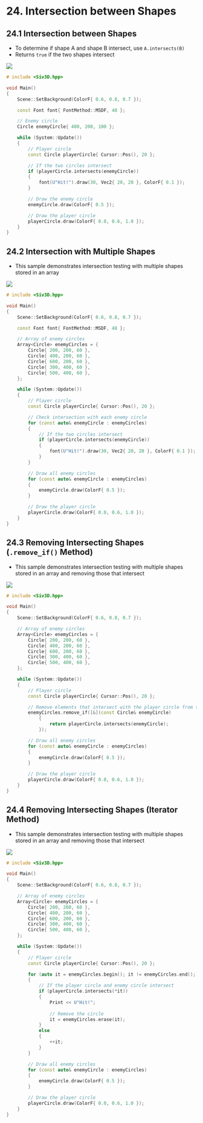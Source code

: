 # 24. Intersection between Shapes

## 24.1 Intersection between Shapes
- To determine if shape A and shape B intersect, use `A.intersects(B)`
- Returns `true` if the two shapes intersect
	
![](https://raw.githubusercontent.com/Siv3D/siv3d.site.resource/main/2025/tutorial2/intersection/1.png)

```cpp
# include <Siv3D.hpp>

void Main()
{
	Scene::SetBackground(ColorF{ 0.6, 0.8, 0.7 });

	const Font font{ FontMethod::MSDF, 48 };

	// Enemy circle
	Circle enemyCircle{ 400, 200, 100 };

	while (System::Update())
	{
		// Player circle
		const Circle playerCircle{ Cursor::Pos(), 20 };

		// If the two circles intersect
		if (playerCircle.intersects(enemyCircle))
		{
			font(U"Hit!").draw(30, Vec2{ 20, 20 }, ColorF{ 0.1 });
		}

		// Draw the enemy circle
		enemyCircle.draw(ColorF{ 0.5 });

		// Draw the player circle
		playerCircle.draw(ColorF{ 0.0, 0.6, 1.0 });
	}
}
```


## 24.2 Intersection with Multiple Shapes
- This sample demonstrates intersection testing with multiple shapes stored in an array
	
![](https://raw.githubusercontent.com/Siv3D/siv3d.site.resource/main/2025/tutorial2/intersection/2.png)

```cpp
# include <Siv3D.hpp>

void Main()
{
	Scene::SetBackground(ColorF{ 0.6, 0.8, 0.7 });

	const Font font{ FontMethod::MSDF, 48 };

	// Array of enemy circles
	Array<Circle> enemyCircles = {
		Circle{ 200, 200, 60 },
		Circle{ 400, 200, 60 },
		Circle{ 600, 200, 60 },
		Circle{ 300, 400, 60 },
		Circle{ 500, 400, 60 },
	};

	while (System::Update())
	{
		// Player circle
		const Circle playerCircle{ Cursor::Pos(), 20 };

		// Check intersection with each enemy circle
		for (const auto& enemyCircle : enemyCircles)
		{
			// If the two circles intersect
			if (playerCircle.intersects(enemyCircle))
			{
				font(U"Hit!").draw(30, Vec2{ 20, 20 }, ColorF{ 0.1 });
			}
		}

		// Draw all enemy circles
		for (const auto& enemyCircle : enemyCircles)
		{
			enemyCircle.draw(ColorF{ 0.5 });
		}

		// Draw the player circle
		playerCircle.draw(ColorF{ 0.0, 0.6, 1.0 });
	}
}
```


## 24.3 Removing Intersecting Shapes (`.remove_if()` Method)
- This sample demonstrates intersection testing with multiple shapes stored in an array and removing those that intersect
	
![](https://raw.githubusercontent.com/Siv3D/siv3d.site.resource/main/2025/tutorial2/intersection/3.png)

```cpp
# include <Siv3D.hpp>

void Main()
{
	Scene::SetBackground(ColorF{ 0.6, 0.8, 0.7 });

	// Array of enemy circles
	Array<Circle> enemyCircles = {
		Circle{ 200, 200, 60 },
		Circle{ 400, 200, 60 },
		Circle{ 600, 200, 60 },
		Circle{ 300, 400, 60 },
		Circle{ 500, 400, 60 },
	};

	while (System::Update())
	{
		// Player circle
		const Circle playerCircle{ Cursor::Pos(), 20 };

		// Remove elements that intersect with the player circle from the array
		enemyCircles.remove_if([&](const Circle& enemyCircle)
			{
				return playerCircle.intersects(enemyCircle);
			});

		// Draw all enemy circles
		for (const auto& enemyCircle : enemyCircles)
		{
			enemyCircle.draw(ColorF{ 0.5 });
		}

		// Draw the player circle
		playerCircle.draw(ColorF{ 0.0, 0.6, 1.0 });
	}
}
```


## 24.4 Removing Intersecting Shapes (Iterator Method)
- This sample demonstrates intersection testing with multiple shapes stored in an array and removing those that intersect
	
![](https://raw.githubusercontent.com/Siv3D/siv3d.site.resource/main/2025/tutorial2/intersection/4.png)

```cpp
# include <Siv3D.hpp>

void Main()
{
	Scene::SetBackground(ColorF{ 0.6, 0.8, 0.7 });

	// Array of enemy circles
	Array<Circle> enemyCircles = {
		Circle{ 200, 200, 60 },
		Circle{ 400, 200, 60 },
		Circle{ 600, 200, 60 },
		Circle{ 300, 400, 60 },
		Circle{ 500, 400, 60 },
	};

	while (System::Update())
	{
		// Player circle
		const Circle playerCircle{ Cursor::Pos(), 20 };

		for (auto it = enemyCircles.begin(); it != enemyCircles.end();)
		{
			// If the player circle and enemy circle intersect
			if (playerCircle.intersects(*it))
			{
				Print << U"Hit!";
			
				// Remove the circle
				it = enemyCircles.erase(it);
			}
			else
			{
				++it;
			}
		}

		// Draw all enemy circles
		for (const auto& enemyCircle : enemyCircles)
		{
			enemyCircle.draw(ColorF{ 0.5 });
		}

		// Draw the player circle
		playerCircle.draw(ColorF{ 0.0, 0.6, 1.0 });
	}
}
```